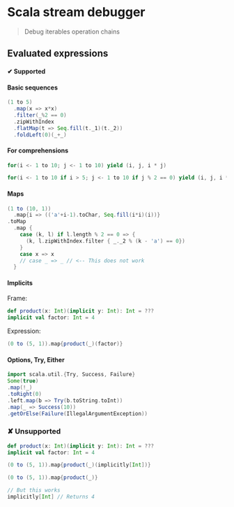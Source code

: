 # Scala stream debugger

> Debug iterables operation chains

## Evaluated expressions

#### ✔ Supported

#### Basic sequences

```scala
(1 to 5)
  .map(x => x*x)
  .filter(_%2 == 0)
  .zipWithIndex
  .flatMap(t => Seq.fill(t._1)(t._2))
  .foldLeft(0)(_+_)
```

#### For comprehensions

```scala
for(i <- 1 to 10; j <- 1 to 10) yield (i, j, i * j)

for(i <- 1 to 10 if i > 5; j <- 1 to 10 if j % 2 == 0) yield (i, j, i * j)
```

#### Maps

```scala
(1 to (10, 1))
  .map{i => (('a'+i-1).toChar, Seq.fill(i*i)(i))}
.toMap
  .map {
    case (k, l) if l.length % 2 == 0 => {
      (k, l.zipWithIndex.filter { _._2 % (k - 'a') == 0})
    }
    case x => x
    // case _ => _ // <-- This does not work
  }
```

#### Implicits

Frame:
```scala
def product(x: Int)(implicit y: Int): Int = ???
implicit val factor: Int = 4
```

Expression:
```scala
(0 to (5, 1)).map{product(_)(factor)}
```

#### Options, Try, Either

```scala
import scala.util.{Try, Success, Failure}
Some(true)
.map(!_)
.toRight(0)
.left.map(b => Try(b.toString.toInt))
.map(_ => Success(10))
.getOrElse(Failure(IllegalArgumentException))
```

### ✘ Unsupported

```scala
def product(x: Int)(implicit y: Int): Int = ???
implicit val factor: Int = 4

(0 to (5, 1)).map{product(_)(implicitly[Int])}

(0 to (5, 1)).map{product(_)}

// But this works
implicitly[Int] // Returns 4
```

